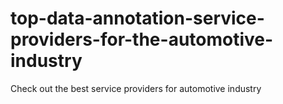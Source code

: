 # top-data-annotation-service-providers-for-the-automotive-industry
Check out the best service providers for automotive industry
